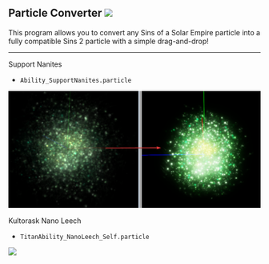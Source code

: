 ## Particle Converter <img src="https://img.shields.io/badge/Windows-10%20&%2011-blue">

This program allows you to convert any Sins of a Solar Empire particle into a fully compatible Sins 2 particle with a simple drag-and-drop!

---

Support Nanites
- `Ability_SupportNanites.particle`

<img src="./screenshot.png">

Kultorask Nano Leech
- `TitanAbility_NanoLeech_Self.particle`

<img src="./uhmfNqjsm6.gif">